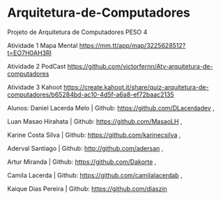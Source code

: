# Arquitetura-de-Computadores

Projeto de Arquitetura de Computadores PESO 4

Atividade 1 Mapa Mental
https://mm.tt/app/map/3225628512?t=EO7H0AH3Rl

Atividade 2 PodCast
https://github.com/victorfernn/Atv-arquitetura-de-computadores

Atividade 3 Kahoot
https://create.kahoot.it/share/quiz-arquitetura-de-computadores/b65284bd-ac10-4d5f-a6a8-ef72baac2135

Alunos:
Daniel Lacerda Melo | Github: https://github.com/DLacerdadev ,

Luan Masao Hirahata | Github: https://github.com/MasaoLH ,

Karine Costa Silva | Github: https://github.com/karinecsilva ,

Aderval Santiago | Github: http://github.com/adersan ,

Artur Miranda | Github: https://github.com/Dakorte ,

Camila Lacerda | Github: https://github.com/camilalacerdab ,

Kaique Dias Pereira | Github: https://github.com/diaszin
